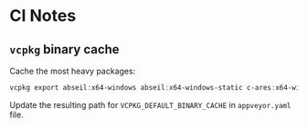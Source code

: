 # CI Notes

## `vcpkg` binary cache

Cache the most heavy packages:

```PowerShell
vcpkg export abseil:x64-windows abseil:x64-windows-static c-ares:x64-windows c-ares:x64-windows-static curl:x64-windows-static grpc:x64-windows grpc:x64-windows-static hidapi:x64-windows-static nlohmann-json:x64-windows-static openssl:x64-windows openssl:x64-windows-static opentelemetry-cpp:x64-windows-static protobuf:x64-windows protobuf:x64-windows-static re2:x64-windows re2:x64-windows-static upb:x64-windows upb:x64-windows-static vcpkg-cmake:x64-windows vcpkg-cmake-config:x64-windows vcpkg-cmake-get-vars:x64-windows zlib:x64-windows-static zlib:x64-windows --raw --output-dir=C:\tools\vcpkg\binary-cache
```

Update the resulting path for `VCPKG_DEFAULT_BINARY_CACHE` in `appveyor.yaml` file.

